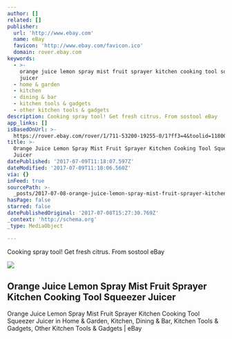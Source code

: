 ```yaml
---
author: []
related: []
publisher:
  url: 'http://www.ebay.com'
  name: eBay
  favicon: 'http://www.ebay.com/favicon.ico'
  domain: rover.ebay.com
keywords:
  - >-
    orange juice lemon spray mist fruit sprayer kitchen cooking tool squeezer
    juicer
  - home & garden
  - kitchen
  - dining & bar
  - kitchen tools & gadgets
  - other kitchen tools & gadgets
description: Cooking spray tool! Get fresh citrus. From sostool eBay
app_links: []
isBasedOnUrl: >-
  https://rover.ebay.com/rover/1/711-53200-19255-0/1?ff3=4&toolid=11800&pub=5575272753&campid=5338042010&mpre=http%3A%2F%2Fwww.ebay.com%2Fitm%2FOrange-Juice-Lemon-Spray-Mist-Fruit-Sprayer-Kitchen-Cooking-Tool-Squeezer-Juicer-%2F132248420814%3Fhash%3Ditem1eca9ec1ce%3Ag%3AQZkAAOSwbiFZWf72
title: >-
  Orange Juice Lemon Spray Mist Fruit Sprayer Kitchen Cooking Tool Squeezer
  Juicer
datePublished: '2017-07-09T11:18:07.597Z'
dateModified: '2017-07-09T11:18:06.560Z'
via: {}
inFeed: true
sourcePath: >-
  _posts/2017-07-08-orange-juice-lemon-spray-mist-fruit-sprayer-kitchen-cooking.md
hasPage: false
starred: false
datePublishedOriginal: '2017-07-08T15:27:30.769Z'
_context: 'http://schema.org'
_type: MediaObject

---
```

Cooking spray tool! Get fresh citrus. From sostool eBay

<article style=""><img src="https://s3-us-west-2.amazonaws.com/the-grid-img/p/c2d1afe1c9bd931f81c2c445a526d31ae98dab20.jpg" /><h1>Orange Juice Lemon Spray Mist Fruit Sprayer Kitchen Cooking Tool Squeezer Juicer</h1><p>Orange Juice Lemon Spray Mist Fruit Sprayer Kitchen Cooking Tool Squeezer Juicer in Home &amp; Garden, Kitchen, Dining &amp; Bar, Kitchen Tools &amp; Gadgets, Other Kitchen Tools &amp; Gadgets | eBay</p></article>
